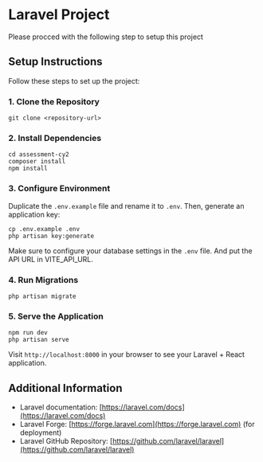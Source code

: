 # Laravel Project

Please procced with the following step to setup this project

## Setup Instructions

Follow these steps to set up the project:

### 1. Clone the Repository

```
git clone <repository-url>
```

### 2. Install Dependencies

```
cd assessment-cy2
composer install
npm install
```

### 3. Configure Environment

Duplicate the `.env.example` file and rename it to `.env`. Then, generate an application key:

```
cp .env.example .env
php artisan key:generate
```

Make sure to configure your database settings in the `.env` file. And put the API URL in VITE_API_URL.

### 4. Run Migrations

```
php artisan migrate
```

### 5. Serve the Application

```
npm run dev
php artisan serve
```

Visit `http://localhost:8000` in your browser to see your Laravel + React application.

## Additional Information

- Laravel documentation: [https://laravel.com/docs](https://laravel.com/docs)
- Laravel Forge: [https://forge.laravel.com](https://forge.laravel.com) (for deployment)
- Laravel GitHub Repository: [https://github.com/laravel/laravel](https://github.com/laravel/laravel)

